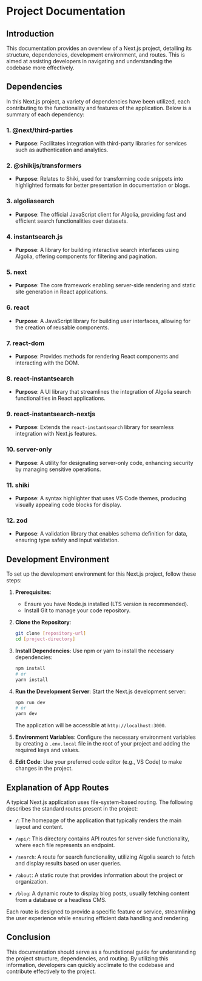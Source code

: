 # Project Documentation

## Introduction
This documentation provides an overview of a Next.js project, detailing its structure, dependencies, development environment, and routes. This is aimed at assisting developers in navigating and understanding the codebase more effectively.

## Dependencies
In this Next.js project, a variety of dependencies have been utilized, each contributing to the functionality and features of the application. Below is a summary of each dependency:

### 1. **@next/third-parties**
- **Purpose**: Facilitates integration with third-party libraries for services such as authentication and analytics.

### 2. **@shikijs/transformers**
- **Purpose**: Relates to Shiki, used for transforming code snippets into highlighted formats for better presentation in documentation or blogs.

### 3. **algoliasearch**
- **Purpose**: The official JavaScript client for Algolia, providing fast and efficient search functionalities over datasets.

### 4. **instantsearch.js**
- **Purpose**: A library for building interactive search interfaces using Algolia, offering components for filtering and pagination.

### 5. **next**
- **Purpose**: The core framework enabling server-side rendering and static site generation in React applications.

### 6. **react**
- **Purpose**: A JavaScript library for building user interfaces, allowing for the creation of reusable components.

### 7. **react-dom**
- **Purpose**: Provides methods for rendering React components and interacting with the DOM.

### 8. **react-instantsearch**
- **Purpose**: A UI library that streamlines the integration of Algolia search functionalities in React applications.

### 9. **react-instantsearch-nextjs**
- **Purpose**: Extends the `react-instantsearch` library for seamless integration with Next.js features.

### 10. **server-only**
- **Purpose**: A utility for designating server-only code, enhancing security by managing sensitive operations.

### 11. **shiki**
- **Purpose**: A syntax highlighter that uses VS Code themes, producing visually appealing code blocks for display.

### 12. **zod**
- **Purpose**: A validation library that enables schema definition for data, ensuring type safety and input validation.

## Development Environment
To set up the development environment for this Next.js project, follow these steps:

1. **Prerequisites**:
   - Ensure you have Node.js installed (LTS version is recommended).
   - Install Git to manage your code repository.

2. **Clone the Repository**:
   ```bash
   git clone [repository-url]
   cd [project-directory]
   ```

3. **Install Dependencies**:
   Use npm or yarn to install the necessary dependencies:
   ```bash
   npm install
   # or
   yarn install
   ```

4. **Run the Development Server**:
   Start the Next.js development server:
   ```bash
   npm run dev
   # or
   yarn dev
   ```
   The application will be accessible at `http://localhost:3000`.

5. **Environment Variables**:
   Configure the necessary environment variables by creating a `.env.local` file in the root of your project and adding the required keys and values.

6. **Edit Code**:
   Use your preferred code editor (e.g., VS Code) to make changes in the project.

## Explanation of App Routes
A typical Next.js application uses file-system-based routing. The following describes the standard routes present in the project:

- `/`: The homepage of the application that typically renders the main layout and content.

- `/api/`: This directory contains API routes for server-side functionality, where each file represents an endpoint.

- `/search`: A route for search functionality, utilizing Algolia search to fetch and display results based on user queries.

- `/about`: A static route that provides information about the project or organization.

- `/blog`: A dynamic route to display blog posts, usually fetching content from a database or a headless CMS.

Each route is designed to provide a specific feature or service, streamlining the user experience while ensuring efficient data handling and rendering.

## Conclusion
This documentation should serve as a foundational guide for understanding the project structure, dependencies, and routing. By utilizing this information, developers can quickly acclimate to the codebase and contribute effectively to the project.